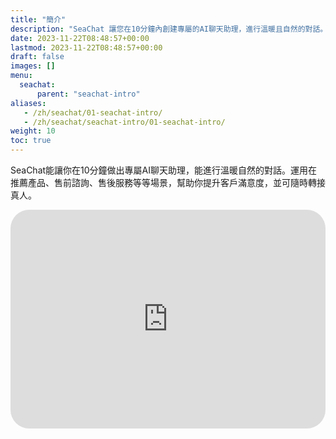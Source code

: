 ```yaml
---
title: "簡介"
description: "SeaChat 讓您在10分鐘內創建專屬的AI聊天助理，進行溫暖且自然的對話。適用於產品推薦、售前諮詢、售後服務等場景，提升客戶滿意度，並支持隨時轉接至真人服務。"
date: 2023-11-22T08:48:57+00:00
lastmod: 2023-11-22T08:48:57+00:00
draft: false
images: []
menu:
  seachat:
      parent: "seachat-intro"
aliases:
   - /zh/seachat/01-seachat-intro/
   - /zh/seachat/seachat-intro/01-seachat-intro/
weight: 10
toc: true
---
```


SeaChat能讓你在10分鐘做出專屬AI聊天助理，能進行溫暖自然的對話。運用在推薦產品、售前諮詢、售後服務等等場景，幫助你提升客戶滿意度，並可隨時轉接真人。


   <iframe width="100%" height="350px" src="https://www.youtube.com/embed/?listType=playlist&list=PL8K7_LTqly449uOg_uBWOPfFyL1fJRjkE&index=19" title="YouTube video player" frameborder="0" allow="accelerometer; autoplay; clipboard-write; encrypted-media; gyroscope; picture-in-picture" allowfullscreen style="border-radius: 30px;"></iframe>
